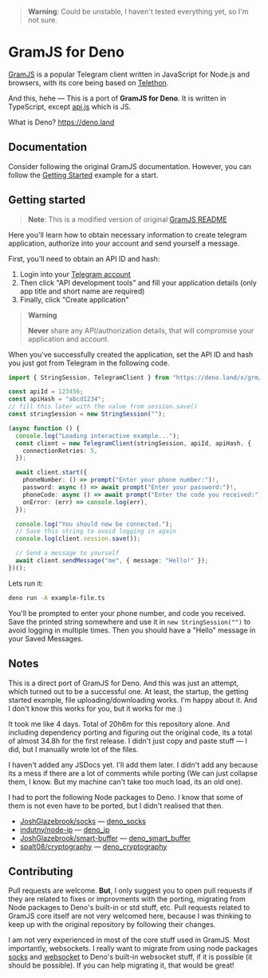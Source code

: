> **Warning**: Could be unstable, I haven't tested everything yet, so I'm not
> sure.

# GramJS for Deno

[GramJS](https://github.com/gram-js/gramjs) is a popular Telegram client written
in JavaScript for Node.js and browsers, with its core being based on
[Telethon](https://github.com/LonamiWebs/Telethon).

And this, hehe — This is a port of **GramJS for Deno**. It is written in
TypeScript, except [api.js](src/tl/api.js) which is JS.

What is Deno? https://deno.land

## Documentation

Consider following the original GramJS documentation. However, you can follow
the [Getting Started](#getting-started) example for a start.

## Getting started

> **Note**: This is a modified version of original
> [GramJS README](https://github.com/gram-js/gramjs/#how-to-get-started)

Here you'll learn how to obtain necessary information to create telegram
application, authorize into your account and send yourself a message.

First, you'll need to obtain an API ID and hash:

1. Login into your [Telegram account](https://my.telegram.org)
2. Then click "API development tools" and fill your application details (only
   app title and short name are required)
3. Finally, click "Create application"

> **Warning**
>
> **Never** share any API/authorization details, that will compromise your
> application and account.

When you've successfully created the application, set the API ID and hash you
just got from Telegram in the following code.

```ts
import { StringSession, TelegramClient } from "https://deno.land/x/grm/mod.ts";

const apiId = 123456;
const apiHash = "abcd1234";
// fill this later with the value from session.save()
const stringSession = new StringSession("");

(async function () {
  console.log("Loading interactive example...");
  const client = new TelegramClient(stringSession, apiId, apiHash, {
    connectionRetries: 5,
  });

  await client.start({
    phoneNumber: () => prompt("Enter your phone number:")!,
    password: async () => await prompt("Enter your password:")!,
    phoneCode: async () => await prompt("Enter the code you received:")!,
    onError: (err) => console.log(err),
  });

  console.log("You should now be connected.");
  // Save this string to avoid logging in again
  console.log(client.session.save());

  // Send a message to yourself
  await client.sendMessage("me", { message: "Hello!" });
})();
```

Lets run it:

```bash
deno run -A example-file.ts
```

You'll be prompted to enter your phone number, and code you received. Save the
printed string somewhere and use it in `new StringSession("")` to avoid logging
in multiple times. Then you should have a "Hello" message in your Saved
Messages.

## Notes

This is a direct port of GramJS for Deno. And this was just an attempt, which
turned out to be a successful one. At least, the startup, the getting started
example, file uploading/downloading works. I'm happy about it. And I don't know
this works for you, but it works for me :)

It took me like 4 days. Total of 20h6m for this repository alone. And including
dependency porting and figuring out the original code, its a total of almost
34.8h for the first release. I didn't just copy and paste stuff — I did, but I
manually wrote lot of the files.

I haven't added any JSDocs yet. I'll add them later. I didn't add any because
its a mess if there are a lot of comments while porting (We can just collapse
them, I know. But my machine can't take too much load, its an old one).

I had to port the following Node packages to Deno. I know that some of them is
not even have to be ported, but I didn't realised that then.

- [JoshGlazebrook/socks](https://github.com/JoshGlazebrook/socks) —
  [deno_socks](https://github.com/dcdunkan/deno_socks)
- [indutny/node-ip](https://github.com/indutny/node-ip) —
  [deno_ip](https://github.com/dcdunkan/deno_ip)
- [JoshGlazebrook/smart-buffer](https://github.com/JoshGlazebrook/smart-buffer)
  — [deno_smart_buffer](https://github.com/dcdunkan/deno_smart_buffer)
- [spalt08/cryptography](https://github.com/spalt08/cryptography) —
  [deno_cryptography](https://github.com/dcdunkan/deno_cryptography)

## Contributing

Pull requests are welcome. **But**, I only suggest you to open pull requests if
they are related to fixes or improvments with the porting, migrating from Node
packages to Deno's built-in or std stuff, etc. Pull requests related to GramJS
core itself are not very welcomed here, because I was thinking to keep up with
the original repository by following their changes.

I am not very experienced in most of the core stuff used in GramJS. Most
importantly, websockets. I really want to migrate from using node packages
[socks](https://github.com/JoshGlazebrook/socks) and
[websocket](https://github.com/theturtle32/WebSocket-Node) to Deno's built-in
websocket stuff, if it is possible (it should be possible). If you can help
migrating it, that would be great!
